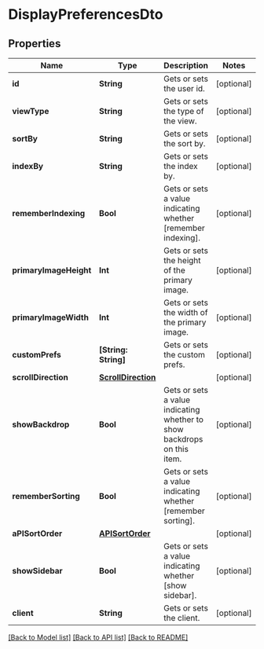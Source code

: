 # DisplayPreferencesDto

## Properties
Name | Type | Description | Notes
------------ | ------------- | ------------- | -------------
**id** | **String** | Gets or sets the user id. | [optional] 
**viewType** | **String** | Gets or sets the type of the view. | [optional] 
**sortBy** | **String** | Gets or sets the sort by. | [optional] 
**indexBy** | **String** | Gets or sets the index by. | [optional] 
**rememberIndexing** | **Bool** | Gets or sets a value indicating whether [remember indexing]. | [optional] 
**primaryImageHeight** | **Int** | Gets or sets the height of the primary image. | [optional] 
**primaryImageWidth** | **Int** | Gets or sets the width of the primary image. | [optional] 
**customPrefs** | **[String: String]** | Gets or sets the custom prefs. | [optional] 
**scrollDirection** | [**ScrollDirection**](ScrollDirection.md) |  | [optional] 
**showBackdrop** | **Bool** | Gets or sets a value indicating whether to show backdrops on this item. | [optional] 
**rememberSorting** | **Bool** | Gets or sets a value indicating whether [remember sorting]. | [optional] 
**aPISortOrder** | [**APISortOrder**](APISortOrder.md) |  | [optional] 
**showSidebar** | **Bool** | Gets or sets a value indicating whether [show sidebar]. | [optional] 
**client** | **String** | Gets or sets the client. | [optional] 

[[Back to Model list]](../README.md#documentation-for-models) [[Back to API list]](../README.md#documentation-for-api-endpoints) [[Back to README]](../README.md)



